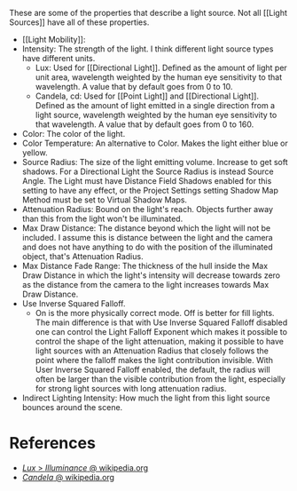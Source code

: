 These are some of the properties that describe a light source.
Not all [[Light Sources]] have all of these properties.

- [[Light Mobility]]:
- Intensity: The strength of the light. I think different light source types have different units.
  - Lux: Used for [[Directional Light]]. Defined as the amount of light per unit area, wavelength weighted by the human eye sensitivity to that wavelength.  A value that by default goes from 0 to 10.
  - Candela, cd: Used for [[Point Light]] and [[Directional Light]]. Defined as the amount of light emitted in a single direction from a light source, wavelength weighted by the human eye sensitivity to that wavelength. A value that by default goes from 0 to 160.
- Color: The color of the light.
- Color Temperature: An alternative to Color. Makes the light either blue or yellow.
- Source Radius: The size of the light emitting volume. Increase to get soft shadows. For a Directional Light the Source Radius is instead Source Angle. The Light must have Distance Field Shadows enabled for this setting to have any effect, or the Project Settings setting Shadow Map Method must be set to Virtual Shadow Maps.
- Attenuation Radius: Bound on the light's reach. Objects further away than this from the light won't be illuminated.
- Max Draw Distance: The distance beyond which the light will not be included. I assume this is distance between the light and the camera and does not have anything to do with the position of the illuminated object, that's Attenuation Radius.
- Max Distance Fade Range: The thickness of the hull inside the Max Draw Distance in which the light's intensity will decrease towards zero as the distance from the camera to the light increases towards Max Draw Distance.
- Use Inverse Squared Falloff.
  - On is the more physically correct mode. Off is better for fill lights. The main difference is that with Use Inverse Squared Falloff disabled one can control the Light Falloff Exponent which makes it possible to control the shape of the light attenuation, making it possible to have light sources with an Attenuation Radius that closely follows the point where the falloff makes the light contribution invisible. With User Inverse Squared Falloff enabled, the default, the radius will often be larger than the visible contribution from the light, especially for strong light sources with long attenuation radius.
- Indirect Lighting Intensity: How much the light from this light source bounces around the scene.


# References
- [_Lux_ > _Illuminance_ @ wikipedia.org](https://en.wikipedia.org/wiki/Lux#Illuminance)
- [_Candela_ @ wikipedia.org](https://en.wikipedia.org/wiki/Candela)

